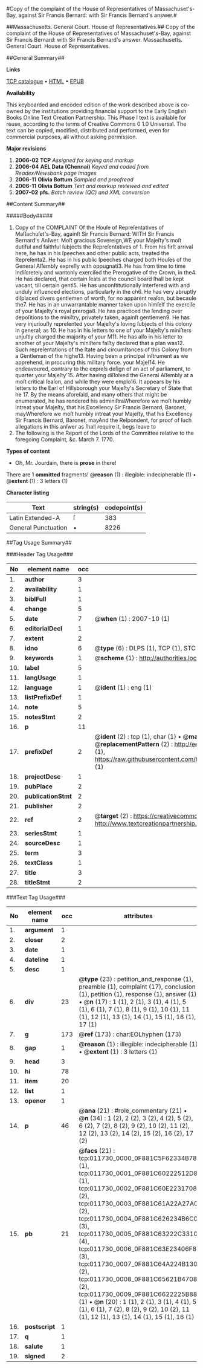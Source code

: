 #Copy of the complaint of the House of Representatives of Massachuset's-Bay, against Sir Francis Bernard: with Sir Francis Bernard's answer.#

##Massachusetts. General Court. House of Representatives.##
Copy of the complaint of the House of Representatives of Massachuset's-Bay, against Sir Francis Bernard: with Sir Francis Bernard's answer.
Massachusetts. General Court. House of Representatives.

##General Summary##

**Links**

[TCP catalogue](http://www.ota.ox.ac.uk/tcp/)  • 
[HTML](http://tei.it.ox.ac.uk/tcp/Texts-HTML/free/N09/N09204.html)  • 
[EPUB](http://tei.it.ox.ac.uk/tcp/Texts-EPUB/free/N09/N09204.epub)

**Availability**

This keyboarded and encoded edition of the
	       work described above is co-owned by the institutions
	       providing financial support to the Early English Books
	       Online Text Creation Partnership. This Phase I text is
	       available for reuse, according to the terms of Creative
	       Commons 0 1.0 Universal. The text can be copied,
	       modified, distributed and performed, even for
	       commercial purposes, all without asking permission.

**Major revisions**

1. __2006-02__ __TCP__ *Assigned for keying and markup*
1. __2006-04__ __AEL Data (Chennai)__ *Keyed and coded from Readex/Newsbank page images*
1. __2006-11__ __Olivia Bottum__ *Sampled and proofread*
1. __2006-11__ __Olivia Bottum__ *Text and markup reviewed and edited*
1. __2007-02__ __pfs.__ *Batch review (QC) and XML conversion*

##Content Summary##

#####Body#####

1. Copy of the COMPLAINT Of the Houſe of Repreſentatives of Maſſachuſet's-Bay, againſt Sir Francis Bernard: WITH Sir Francis Bernard's Anſwer.
Moſt gracious Sovereign,WE your Majeſty's moſt dutiful and faithful ſubjects the Repreſentatives of 1. From his firſt arrival here, he has in his ſpeeches and other public acts, treated the Repreſenta2. He has in his public ſpeeches charged both Houſes of the General Aſſembly expreſly with oppugnati3. He has from time to time indiſcretely and wantonly exerciſed the Prerogative of the Crown, in the4. He has declared, that certain ſeats at the council board ſhall be kept vacant, till certain gentl5. He has unconſtitutionally interfered with and unduly influenced elections, particularly in the ch6. He has very abruptly diſplaced divers gentlemen of worth, for no apparent reaſon, but becauſe the7. He has in an unwarrantable manner taken upon himſelf the exerciſe of your Majeſty's royal preroga8. He has practiced the ſending over depoſitions to the miniſtry, privately taken, againſt gentlemen9. He has very injuriouſly repreſented your Majeſty's loving ſubjects of this colony in general; as 10. He has in his letters to one of your Majeſty's miniſters unjuſtly charged the majority of your M11. He has alſo in his letter to another of your Majeſty's miniſters falſty declared that a plan was12. Such repreſentations of the ſtate and circumſtances of this Colony from a Gentleman of the highe13. Having been a principal inſtrument as we apprehend, in procuring this military force. your Majeſ14. He endeavoured, contrary to the expreſs deſign of an act of parliament, to quarter your Majeſty'15. After having diſſolved the General Aſſembly at a moſt critical ſeaſon, and while they were emplo16. It appears by his letters to the Earl of Hillsborough your Majeſty's Secretary of State that he 17. By the means aforeſaid, and many others that might be enumerated, he has rendered his adminiſtraWherefore we moſt humbly intreat your Majeſty, that his Excellency Sir Francis Bernard, Baronet, mayWherefore we moſt humbly intreat your Majeſty, that his Excellency Sir Francis Bernard, Baronet, mayAnd the Reſpondent, for proof of ſuch allegations in this anſwer as ſhall require it, begs leave to 
1. The following is the Report of the Lords of the Committee relative to the foregoing Complaint, &c. March 7. 1770.

**Types of content**

  * Oh, Mr. Jourdain, there is **prose** in there!

There are 1 **ommitted** fragments! 
 @__reason__ (1) : illegible: indecipherable (1)  •  @__extent__ (1) : 3 letters (1)

**Character listing**


|Text|string(s)|codepoint(s)|
|---|---|---|
|Latin Extended-A|ſ|383|
|General Punctuation|•|8226|

##Tag Usage Summary##

###Header Tag Usage###

|No|element name|occ|attributes|
|---|---|---|---|
|1.|__author__|3||
|2.|__availability__|1||
|3.|__biblFull__|1||
|4.|__change__|5||
|5.|__date__|7| @__when__ (1) : 2007-10 (1)|
|6.|__editorialDecl__|1||
|7.|__extent__|2||
|8.|__idno__|6| @__type__ (6) : DLPS (1), TCP (1), STC (1), NOTIS (1), IMAGE-SET (1), EVANS-CITATION (1)|
|9.|__keywords__|1| @__scheme__ (1) : http://authorities.loc.gov/ (1)|
|10.|__label__|5||
|11.|__langUsage__|1||
|12.|__language__|1| @__ident__ (1) : eng (1)|
|13.|__listPrefixDef__|1||
|14.|__note__|5||
|15.|__notesStmt__|2||
|16.|__p__|11||
|17.|__prefixDef__|2| @__ident__ (2) : tcp (1), char (1)  •  @__matchPattern__ (2) : ([0-9\-]+):([0-9IVX]+) (1), (.+) (1)  •  @__replacementPattern__ (2) : http://eebo.chadwyck.com/downloadtiff?vid=$1&page=$2 (1), https://raw.githubusercontent.com/textcreationpartnership/Texts/master/tcpchars.xml#$1 (1)|
|18.|__projectDesc__|1||
|19.|__pubPlace__|2||
|20.|__publicationStmt__|2||
|21.|__publisher__|2||
|22.|__ref__|2| @__target__ (2) : https://creativecommons.org/publicdomain/zero/1.0/ (1), http://www.textcreationpartnership.org/docs/. (1)|
|23.|__seriesStmt__|1||
|24.|__sourceDesc__|1||
|25.|__term__|3||
|26.|__textClass__|1||
|27.|__title__|3||
|28.|__titleStmt__|2||


###Text Tag Usage###

|No|element name|occ|attributes|
|---|---|---|---|
|1.|__argument__|1||
|2.|__closer__|2||
|3.|__date__|1||
|4.|__dateline__|1||
|5.|__desc__|1||
|6.|__div__|23| @__type__ (23) : petition_and_response (1), preamble (1), complaint (17), conclusion (1), petition (1), response (1), answer (1)  •  @__n__ (17) : 1 (1), 2 (1), 3 (1), 4 (1), 5 (1), 6 (1), 7 (1), 8 (1), 9 (1), 10 (1), 11 (1), 12 (1), 13 (1), 14 (1), 15 (1), 16 (1), 17 (1)|
|7.|__g__|173| @__ref__ (173) : char:EOLhyphen (173)|
|8.|__gap__|1| @__reason__ (1) : illegible: indecipherable (1)  •  @__extent__ (1) : 3 letters (1)|
|9.|__head__|3||
|10.|__hi__|78||
|11.|__item__|20||
|12.|__list__|1||
|13.|__opener__|1||
|14.|__p__|46| @__ana__ (21) : #role_commentary (21)  •  @__n__ (34) : 1 (2), 2 (2), 3 (2), 4 (2), 5 (2), 6 (2), 7 (2), 8 (2), 9 (2), 10 (2), 11 (2), 12 (2), 13 (2), 14 (2), 15 (2), 16 (2), 17 (2)|
|15.|__pb__|21| @__facs__ (21) : tcp:011730_0000_0F881C5F62334B78 (1), tcp:011730_0001_0F881C60222512D8 (1), tcp:011730_0002_0F881C60E2231708 (2), tcp:011730_0003_0F881C61A22A27A0 (2), tcp:011730_0004_0F881C626234B6C0 (3), tcp:011730_0005_0F881C63222C3310 (4), tcp:011730_0006_0F881C63E23406F8 (3), tcp:011730_0007_0F881C64A224B130 (2), tcp:011730_0008_0F881C65621B4708 (2), tcp:011730_0009_0F881C6622225B88 (1)  •  @__n__ (20) : 1 (1), 2 (1), 3 (1), 4 (1), 5 (1), 6 (1), 7 (2), 8 (2), 9 (2), 10 (2), 11 (1), 12 (1), 13 (1), 14 (1), 15 (1), 16 (1)|
|16.|__postscript__|1||
|17.|__q__|1||
|18.|__salute__|1||
|19.|__signed__|2||
